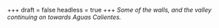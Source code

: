 
+++
draft = false
headless = true
+++
_Some of the walls, and the valley continuing on towards Aguas Calientes._
